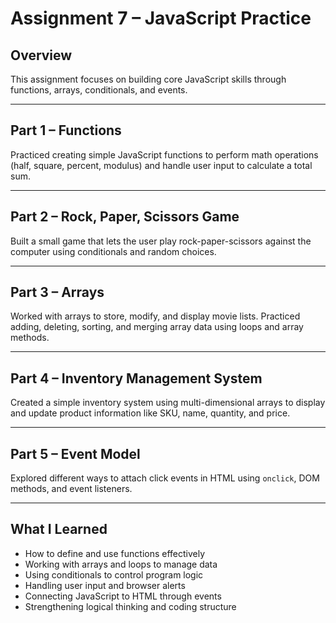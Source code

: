 # Assignment 7 – JavaScript Practice

## Overview
This assignment focuses on building core JavaScript skills through functions, arrays, conditionals, and events.

---

## Part 1 – Functions
Practiced creating simple JavaScript functions to perform math operations (half, square, percent, modulus) and handle user input to calculate a total sum.

---

## Part 2 – Rock, Paper, Scissors Game
Built a small game that lets the user play rock-paper-scissors against the computer using conditionals and random choices.

---

## Part 3 – Arrays
Worked with arrays to store, modify, and display movie lists. Practiced adding, deleting, sorting, and merging array data using loops and array methods.

---

## Part 4 – Inventory Management System
Created a simple inventory system using multi-dimensional arrays to display and update product information like SKU, name, quantity, and price.

---

## Part 5 – Event Model
Explored different ways to attach click events in HTML using `onclick`, DOM methods, and event listeners.

---

## What I Learned
- How to define and use functions effectively  
- Working with arrays and loops to manage data  
- Using conditionals to control program logic  
- Handling user input and browser alerts  
- Connecting JavaScript to HTML through events  
- Strengthening logical thinking and coding structure




